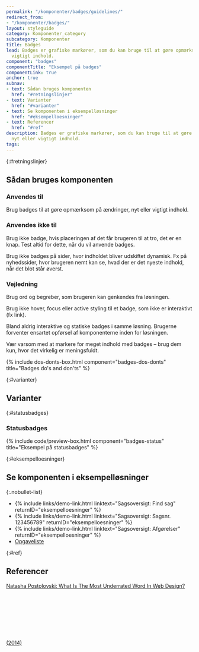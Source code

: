 ```yaml
---
permalink: "/komponenter/badges/guidelines/"
redirect_from:
- "/komponenter/badges/"
layout: styleguide
category: Komponenter_category
subcategory: Komponenter
title: Badges
lead: Badges er grafiske markører, som du kan bruge til at gøre opmærksom på nyt eller
  vigtigt indhold.
component: "badges"
componentTitle: "Eksempel på badges"
componentLink: true
anchor: true
subnav:
- text: Sådan bruges komponenten
  href: "#retningslinjer"
- text: Varianter
  href: "#varianter"
- text: Se komponenten i eksempelløsninger
  href: "#eksempelloesninger"
- text: Referencer
  href: "#ref"
description: Badges er grafiske markører, som du kan bruge til at gøre opmærksom på
  nyt eller vigtigt indhold.
tags: 
---
```


{:#retningslinjer}
## Sådan bruges komponenten

### Anvendes til

Brug badges til at gøre opmærksom på ændringer, nyt eller vigtigt indhold.

### Anvendes ikke til

Brug ikke badge, hvis placeringen af det får brugeren til at tro, det er en knap. Test altid for dette, når du vil anvende badges.

Brug ikke badges på sider, hvor indholdet bliver udskiftet dynamisk. Fx på nyhedssider, hvor brugeren nemt kan se, hvad der er det nyeste indhold, når det blot står øverst.

### Vejledning

Brug ord og begreber, som brugeren kan genkendes fra løsningen.

Brug ikke hover, focus eller active styling til et badge, som ikke er interaktivt (fx link).

Bland aldrig interaktive og statiske badges i samme løsning. Brugerne forventer ensartet opførsel af komponenterne inden for løsningen.

Vær varsom med at markere for meget indhold med badges – brug dem kun, hvor det virkelig er meningsfuldt.

{% include dos-donts-box.html component="badges-dos-donts" title="Badges do's and don'ts" %}

{:#varianter}
## Varianter

{:#statusbadges}
### Statusbadges

{% include code/preview-box.html component="badges-status" title="Eksempel på statusbadges" %}

{:#eksempelloesninger}
## Se komponenten i eksempelløsninger

{:.nobullet-list}
- {% include links/demo-link.html linktext="Sagsoversigt: Find sag" returnID="eksempelloesninger" %}
- {% include links/demo-link.html linktext="Sagsoversigt: Sagsnr. 123456789" returnID="eksempelloesninger" %}
- {% include links/demo-link.html linktext="Sagsoversigt: Afgørelser" returnID="eksempelloesninger" %}
- <a href="/pages/eksempler/opgaveliste/?r={{page.permalink}}%23eksempelloesninger" title="Vis eksempel 'Opgaveliste'">Opgaveliste</a>

{:#ref}
## Referencer

<a href="https://www.smashingmagazine.com/2014/06/affordance-most-underrated-word-in-web-design/" class="icon-link">Natasha Postolovski: What Is The Most Underrated Word In Web Design? (2014)<svg class="icon-svg" focusable="false" aria-hidden="true"><use xlink:href="#open-in-new"></use></svg></a>